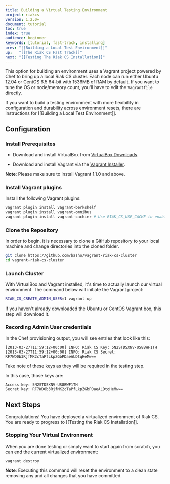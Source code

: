 ```yaml
---
title: Building a Virtual Testing Environment
project: riakcs
version: 1.2.0+
document: tutorial
toc: true
index: true
audience: beginner
keywords: [tutorial, fast-track, installing]
prev: "[[Building a Local Test Environment]]"
up:   "[[The Riak CS Fast Track]]"
next: "[[Testing The Riak CS Installation]]"
---
```


This option for building an environment uses a Vagrant project powered by Chef
to bring up a local Riak CS cluster. Each node can run either Ubuntu 12.04 or
CentOS 6.5 64-bit with 1536MB of RAM by default. If you want to tune the OS or
node/memory count, you'll have to edit the `Vagrantfile` directly.

If you want to build a testing environment with more flexibility in
configuration and durability across environment resets, there are instructions
for [[Building a Local Test Environment]].

## Configuration

### Install Prerequisites

* Download and install VirtualBox from [VirtualBox Downloads](https://www.virtualbox.org/wiki/Downloads).

* Download and install Vagrant via the [Vagrant Installer](http://downloads.vagrantup.com/).

**Note**: Please make sure to install Vagrant 1.1.0 and above.

### Install Vagrant plugins

Install the following Vagrant plugins:

```bash
vagrant plugin install vagrant-berkshelf
vagrant plugin install vagrant-omnibus
vagrant plugin install vagrant-cachier # Use RIAK_CS_USE_CACHE to enable
```

### Clone the Repository

In order to begin, it is necessary to clone a GitHub repository to your local
machine and change directories into the cloned folder.

``` bash
git clone https://github.com/basho/vagrant-riak-cs-cluster
cd vagrant-riak-cs-cluster
```

### Launch Cluster

With VirtualBox and Vagrant installed, it's time to actually launch our
virtual environment. The command below will initiate the Vagrant project:

``` bash
RIAK_CS_CREATE_ADMIN_USER=1 vagrant up
```

If you haven't already downloaded the Ubuntu or CentOS Vagrant box, this step
will download it.

### Recording Admin User credentials

In the Chef provisioning output, you will see entries that look like this:

```log
[2013-03-27T11:59:12+00:00] INFO: Riak CS Key: 5N2STDSXNV-US8BWF1TH
[2013-03-27T11:59:12+00:00] INFO: Riak CS Secret: RF7WD0b3RjfMK2cTaPfLkpZGbPDaeALDtqHeMw==
```

Take note of these keys as they will be required in the testing step.

In this case, those keys are:

```config
Access key: 5N2STDSXNV-US8BWF1TH
Secret key: RF7WD0b3RjfMK2cTaPfLkpZGbPDaeALDtqHeMw==
```

## Next Steps

Congratulations! You have deployed a virtualized environment of Riak CS.  You
are ready to progress to [[Testing the Riak CS Installation]].

### Stopping Your Virtual Environment

When you are done testing or simply want to start again from scratch, you can
end the current virtualized environment:

```bash
vagrant destroy
```

**Note**: Executing this command will reset the environment to a clean state
removing any and all changes that you have committed.
